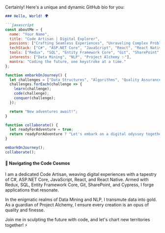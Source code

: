 Certainly! Here's a unique and dynamic GitHub bio for you:

```markdown
### Hello, World! 🌍

```javascript
const aboutMe = {
  name: "Your Name",
  title: "Code Artisan | Digital Explorer",
  passions: ["Crafting Seamless Experiences", "Unraveling Complex Problems", "Pushing Boundaries"],
  techStack: ["C#", "ASP.NET Core", "JavaScript", "React", "React Native"],
  tools: ["Redux", "SQL", "Entity Framework Core", "Git", "SharePoint", "Cypress"],
  interests: ["Data Mining", "NLP", "Project Alchemy ✨"],
  mantra: "Coding the future, one keystroke at a time."
};

function embarkOnJourney() {
  let challenges = ["Data Structures", "Algorithms", "Quality Assurance"];
  challenges.forEach(challenge => {
    learn(challenge);
    code(challenge);
    conquer(challenge);
  });

  return "New adventures await!";
}

function collaborate() {
  let readyForAdventure = true;
  return readyForAdventure ? "Let's embark on a digital odyssey together!" : "Seeking new realms to explore.";
}

embarkOnJourney();
collaborate();
```

#### 🚀 Navigating the Code Cosmos

I am a dedicated Code Artisan, weaving digital experiences with a tapestry of C#, ASP.NET Core, JavaScript, React, and React Native. Armed with Redux, SQL, Entity Framework Core, Git, SharePoint, and Cypress, I forge applications that resonate.

In the enigmatic realms of Data Mining and NLP, I transmute data into gold. As a guardian of Project Alchemy, I ensure every creation is an opus of quality and finesse.

Join me in sculpting the future with code, and let's chart new territories together! ⚡️
```
